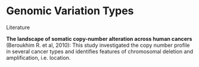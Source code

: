 # Genomic Variation Types 
Literature 


**The landscape of somatic copy-number alteration across human cancers** (Beroukhim R. et al, 2010):
This study investigated the copy number profile in several cancer types and identifies features of chromosomal deletion and amplification, i.e. location. 
